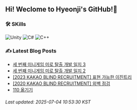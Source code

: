 ## Hi! Weclome to Hyeonji's GitHub!🌱
### 🛠️ SKills
![Unity](https://img.shields.io/badge/unity-%23000000.svg?style=for-the-badge&logo=unity&logoColor=white)
![C#](https://img.shields.io/badge/c%23-%23239120.svg?style=for-the-badge&logo=csharp&logoColor=white)
![C++](https://img.shields.io/badge/c++-%2300599C.svg?style=for-the-badge&logo=c%2B%2B&logoColor=white)

### ✍️ Latest Blog Posts
<!-- BLOG-POST-LIST:START -->
- [세 번째 미니게임 미로 탈출 개발 일지 3](http://jjrdd.tistory.com/297)
- [세 번째 미니게임 미로 탈출 개발 일지 2](http://jjrdd.tistory.com/296)
- [[2023 KAKAO BLIND RECRUITMENT] 표현 가능한 이진트리](http://jjrdd.tistory.com/295)
- [[2020 KAKAO BLIND RECRUITMENT] 외벽 점검](http://jjrdd.tistory.com/294)
- [110 옮기기](http://jjrdd.tistory.com/293)

###### Last updated: 2025-07-04 10:53:30 KST
<!-- BLOG-POST-LIST:END -->
